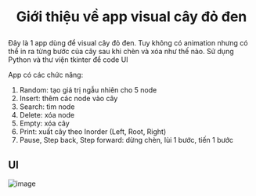 # <div align="center"> Giới thiệu về app visual cây đỏ đen </p>
Đây là 1 app dùng để visual cây đỏ đen. Tuy không có animation nhưng có thể in ra từng bước của cây sau khi chèn và xóa như thế nào.
Sử dụng Python và thư viện tkinter để code UI

App có các chức năng:
1. Random: tạo giá trị ngẫu nhiên cho 5 node
2. Insert: thêm các node vào cây 
3. Search: tìm node
4. Delete: xóa node
5. Empty: xóa cây
6. Print: xuất cây theo Inorder (Left, Root, Right)
7. Pause, Step back, Step forward: dừng chèn, lùi 1 bước, tiến 1 bước

## UI
![image](https://github.com/thinh-shito/CTDL-GT/blob/code-file-README/Visualization/Resources/UI.png)

